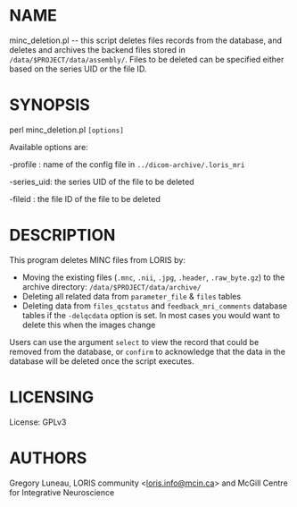 # NAME

minc\_deletion.pl -- this script deletes files records from the database, and
deletes and archives the backend files stored in `/data/$PROJECT/data/assembly/`.
Files to be deleted can be specified either based on the series UID or the file
ID.

# SYNOPSIS

perl minc\_deletion.pl `[options]`

Available options are:

\-profile   : name of the config file in `../dicom-archive/.loris_mri`

\-series\_uid: the series UID of the file to be deleted

\-fileid    : the file ID of the file to be deleted

# DESCRIPTION

This program deletes MINC files from LORIS by:
  - Moving the existing files (`.mnc`, `.nii`, `.jpg`, `.header`,
    `.raw_byte.gz`) to the archive directory: `/data/$PROJECT/data/archive/`
  - Deleting all related data from `parameter_file` & `files` tables
  - Deleting data from `files_qcstatus` and `feedback_mri_comments`
    database tables if the `-delqcdata` option is set. In most cases
    you would want to delete this when the images change

Users can use the argument `select` to view the record that could be removed
from the database, or `confirm` to acknowledge that the data in the database
will be deleted once the script executes.

# LICENSING

License: GPLv3

# AUTHORS

Gregory Luneau,
LORIS community &lt;loris.info@mcin.ca> and McGill Centre for Integrative Neuroscience

